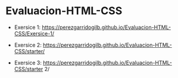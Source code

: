 # Evaluacion-HTML-CSS

- Exersice 1:
https://perezgarridogilb.github.io/Evaluacion-HTML-CSS/Exersice-1/

- Exersice 2:
https://perezgarridogilb.github.io/Evaluacion-HTML-CSS/starter/

- Exersice 3:
https://perezgarridogilb.github.io/Evaluacion-HTML-CSS/starter 2/
